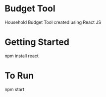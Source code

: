 # Budget Tool
 Household Budget Tool created using React JS

# Getting Started

npm install react

# To Run

npm start
